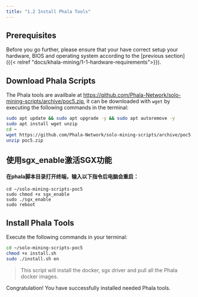 ```yaml
---
title: "1.2 Install Phala Tools"
---
```


## Prerequisites

Before you go further, please ensure that your have correct setup your hardware, BIOS and operating system according to the [previous section]({{< relref "docs/khala-mining/1-1-hardware-requirements">}}).

## Download Phala Scripts

The Phala tools are availbale at https://github.com/Phala-Network/solo-mining-scripts/archive/poc5.zip, it can be downloaded with `wget` by executing the following commands in the terminal:

```bash
sudo apt update && sudo apt upgrade -y && sudo apt autoremove -y
sudo apt install wget unzip
cd ~
wget https://github.com/Phala-Network/solo-mining-scripts/archive/poc5.zip
unzip poc5.zip
```

## 使用sgx_enable激活SGX功能


#### 在phala脚本目录打开终端，输入以下指令后电脑会重启：
```shell
cd ~/solo-mining-scripts-poc5
sudo chmod +x sgx_enable
sudo ./sgx_enable
sudo reboot
```

## Install Phala Tools

Execute the following commands in your terminal:

```bash
cd ~/solo-mining-scripts-poc5
chmod +x install.sh
sudo ./install.sh en
```
> This script will install the docker, sgx driver and pull all the Phala docker images.

Congratulation! You have successfully installed needed Phala tools.
